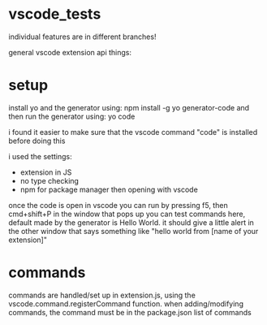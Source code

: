 # vscode_tests

individual features are in different branches!

general vscode extension api things:
# setup
install yo and the generator using:
npm install -g yo generator-code
and then run the generator using:
yo code

i found it easier to make sure that the vscode command "code" is installed before doing this

i used the settings:
- extension in JS
- no type checking
- npm for package manager
then opening with vscode

once the code is open in vscode you can run by pressing f5, then cmd+shift+P in the window that pops up
you can test commands here, default made by the generator is Hello World. it should give a little alert in the other window that says something like "hello world from [name of your extension]"

# commands

commands are handled/set up in extension.js, using the vscode.command.registerCommand function.
when adding/modifying commands, the command must be in the package.json list of commands

